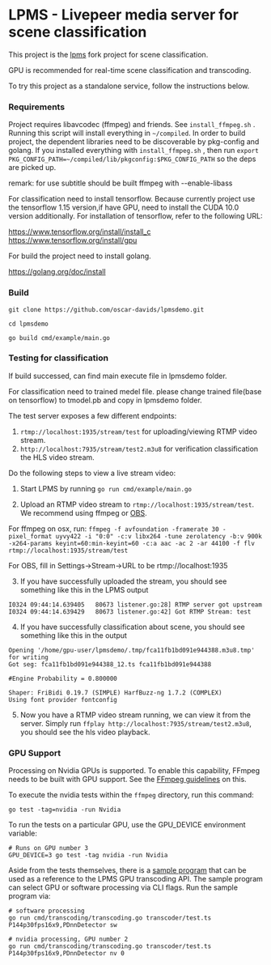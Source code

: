 
# LPMS - Livepeer media server for scene classification 

This project is the [lpms](https://github.com/livepeer/lpms) fork project for scene classification.

GPU is recommended for real-time scene classification and transcoding.

To try this project as a standalone service, follow the instructions below.

### Requirements

Project requires libavcodec (ffmpeg) and friends. See `install_ffmpeg.sh` . Running this script will install everything in `~/compiled`. In order to build project, the dependent libraries need to be discoverable by pkg-config and golang. If you installed everything with `install_ffmpeg.sh` , then run `export PKG_CONFIG_PATH=~/compiled/lib/pkgconfig:$PKG_CONFIG_PATH` so the deps are picked up.
  
  remark: for use subtitle should be built ffmpeg with --enable-libass

For classification need to install tensorflow. Because currently project use the tensorflow 1.15 version,if have GPU, need to install the CUDA 10.0 version additionally. For installation of tensorflow, refer to the following URL:

 https://www.tensorflow.org/install/install_c
 https://www.tensorflow.org/install/gpu
 
For build the project need to install golang.

https://golang.org/doc/install

### Build 

```
git clone https://github.com/oscar-davids/lpmsdemo.git 

cd lpmsdemo

go build cmd/example/main.go

```

### Testing for classification

If build successed, can find main execute file in lpmsdemo folder.

For classification need to trained medel file. please change trained file(base on tensorflow)  to tmodel.pb  and copy in lpmsdemo folder.

The test server exposes a few different endpoints:
1. `rtmp://localhost:1935/stream/test` for uploading/viewing RTMP video stream.
2. `http://localhost:7935/stream/test2.m3u8` for verification classification the HLS video stream.

Do the following steps to view a live stream video:

1. Start LPMS by running `go run cmd/example/main.go`

2. Upload an RTMP video stream to `rtmp://localhost:1935/stream/test`.  We recommend using ffmpeg or [OBS](https://obsproject.com/download).

For ffmpeg on osx, run: `ffmpeg -f avfoundation -framerate 30 -pixel_format uyvy422 -i "0:0" -c:v libx264 -tune zerolatency -b:v 900k -x264-params keyint=60:min-keyint=60 -c:a aac -ac 2 -ar 44100 -f flv rtmp://localhost:1935/stream/test`

For OBS, fill in Settings->Stream->URL to be rtmp://localhost:1935

3. If you have successfully uploaded the stream, you should see something like this in the LPMS output
```
I0324 09:44:14.639405   80673 listener.go:28] RTMP server got upstream
I0324 09:44:14.639429   80673 listener.go:42] Got RTMP Stream: test
```
4. If you have successfully classification about scene, you should see something like this in the output

```
Opening '/home/gpu-user/lpmsdemo/.tmp/fca11fb1bd091e944388.m3u8.tmp' for writing
Got seg: fca11fb1bd091e944388_12.ts fca11fb1bd091e944388

#Engine Probability = 0.800000

Shaper: FriBidi 0.19.7 (SIMPLE) HarfBuzz-ng 1.7.2 (COMPLEX)
Using font provider fontconfig

```


5. Now you have a RTMP video stream running, we can view it from the server.  Simply run `ffplay http://localhost:7935/stream/test2.m3u8`, you should see the hls video playback.

### GPU Support

Processing on Nvidia GPUs is supported. To enable this capability, FFmpeg needs
to be built with GPU support. See the
[FFmpeg guidelines](https://trac.ffmpeg.org/wiki/HWAccelIntro#NVENCNVDEC) on
this.

To execute the nvidia tests within the `ffmpeg` directory, run this command:

```
go test -tag=nvidia -run Nvidia

```

To run the tests on a particular GPU, use the GPU_DEVICE environment variable:

```
# Runs on GPU number 3
GPU_DEVICE=3 go test -tag nvidia -run Nvidia
```

Aside from the tests themselves, there is a
[sample program](https://github.com/oscar-davids/lpmsdemo/blob/master/cmd/transcoding/transcoding.go)
that can be used as a reference to the LPMS GPU transcoding API. The sample
program can select GPU or software processing via CLI flags. Run the sample
program via:

```
# software processing
go run cmd/transcoding/transcoding.go transcoder/test.ts P144p30fps16x9,PDnnDetector sw

# nvidia processing, GPU number 2
go run cmd/transcoding/transcoding.go transcoder/test.ts P144p30fps16x9,PDnnDetector nv 0
```
